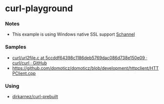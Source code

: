 curl-playground
===============
### Notes
- This example is using Windows native SSL support [Schannel](https://learn.microsoft.com/en-us/windows-server/security/tls/tls-ssl-schannel-ssp-overview)

### Samples
- [curl/url2file.c at 5ccddf64398c1186deb5769dac086d738e150e09 · curl/curl · GitHub](https://github.com/curl/curl/blob/5ccddf64398c1186deb5769dac086d738e150e09/docs/examples/url2file.c)
- https://github.com/domoticz/domoticz/blob/development/httpclient/HTTPClient.cpp

### Using
- [dirkarnez/curl-prebuilt](https://github.com/dirkarnez/curl-prebuilt)

